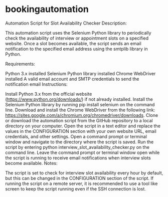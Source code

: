 # bookingautomation
Automation Script for Slot Availability Checker
Description:

This automation script uses the Selenium Python library to periodically check the availability of interview or appointment slots on a specified website. Once a slot becomes available, the script sends an email notification to the specified email address using the smtplib library in Python.

Requirements:

Python 3.x installed
Selenium Python library installed
Chrome WebDriver installed
A valid email account and SMTP credentials to send the notification email
Instructions:

Install Python 3.x from the official website (https://www.python.org/downloads/) if not already installed.
Install the Selenium Python library by running pip install selenium on the command line.
Download and install the Chrome WebDriver from the following link: https://sites.google.com/a/chromium.org/chromedriver/downloads.
Clone or download the automation script from the GitHub repository to a local directory on your computer.
Open the script in a text editor and replace the values in the CONFIGURATION section with your own website URL, email credentials, and other settings.
Open a command prompt or terminal window and navigate to the directory where the script is saved.
Run the script by entering python interview_slot_availability_checker.py on the command line.
Leave the command prompt or terminal window open while the script is running to receive email notifications when interview slots become available.
Notes:

The script is set to check for interview slot availability every hour by default, but this can be changed in the CONFIGURATION section of the script.
If running the script on a remote server, it is recommended to use a tool like screen to keep the script running even if the SSH connection is lost.
